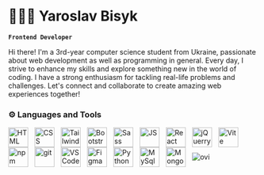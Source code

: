 # 🧑🏻‍💻 Yaroslav Bisyk

**`Frontend Developer`**

Hi there! I'm a 3rd-year computer science student from Ukraine, passionate about web development as well as programming in general. Every day, I strive to enhance my skills and explore something new in the world of coding. I have a strong enthusiasm for tackling real-life problems and challenges. Let's connect and collaborate to create amazing web experiences together!

### ⚙️ Languages and Tools

<img align="left" alt="HTML" width="40px" style="padding-right:10px;" src="https://cdn.jsdelivr.net/gh/devicons/devicon/icons/html5/html5-original.svg" />
<img align="left" alt="CSS" width="40px" style="padding-right:10px;" src="https://cdn.jsdelivr.net/gh/devicons/devicon/icons/css3/css3-original.svg" />
<img align="left" alt="Tailwind" width="40px" style="padding-right:10px;" src="https://cdn.jsdelivr.net/gh/devicons/devicon/icons/tailwindcss/tailwindcss-plain.svg" />
<img align="left" alt="Bootstrap" width="40px" style="padding-right:10px;" src="https://cdn.jsdelivr.net/gh/devicons/devicon/icons/bootstrap/bootstrap-original.svg" />
<img align="left" alt="Sass" width="40px" style="padding-right:10px;" src="https://cdn.jsdelivr.net/gh/devicons/devicon/icons/sass/sass-original.svg" />
<img align="left" alt="JS" width="40px" style="padding-right:10px;" src="https://cdn.jsdelivr.net/gh/devicons/devicon/icons/javascript/javascript-original.svg" />
<img align="left" alt="React" width="40px" style="padding-right:10px;" src="https://cdn.jsdelivr.net/gh/devicons/devicon/icons/react/react-original.svg" />
<img align="left" alt="jQuerry" width="40px" style="padding-right:10px;" src="https://cdn.jsdelivr.net/gh/devicons/devicon/icons/jquery/jquery-original.svg" />
<img align="left" alt="Vite" width="40px" style="padding-right:10px;" src="https://upload.wikimedia.org/wikipedia/commons/thumb/f/f1/Vitejs-logo.svg/1039px-Vitejs-logo.svg.png" />
<img align="left" alt="npm" width="40px" style="padding-right:10px;" src="https://cdn.jsdelivr.net/gh/devicons/devicon/icons/npm/npm-original-wordmark.svg" />
<img align="left" alt="git" width="40px" style="padding-right:10px;" src="https://cdn.jsdelivr.net/gh/devicons/devicon/icons/git/git-original.svg" />
<img align="left" alt="VSCode" width="40px" style="padding-right:10px;" src="https://cdn.jsdelivr.net/gh/devicons/devicon/icons/vscode/vscode-original.svg" />
<img align="left" alt="Figma" width="40px" style="padding-right:10px;" src="https://cdn.jsdelivr.net/gh/devicons/devicon/icons/figma/figma-original.svg" />
<img align="left" alt="Python" width="40px" style="padding-right:10px;" src="https://cdn.jsdelivr.net/gh/devicons/devicon/icons/python/python-original.svg" />
<img align="left" alt="MySql" width="40px" style="padding-right:10px;" src="https://cdn.jsdelivr.net/gh/devicons/devicon/icons/mysql/mysql-original.svg" />
<img align="left" alt="Mongo" width="40px" style="padding-right:10px;" src="https://cdn.jsdelivr.net/gh/devicons/devicon/icons/mongodb/mongodb-plain-wordmark.svg" />



<br />
<br />
<br />
<img src="https://github-readme-stats.vercel.app/api/top-langs?username=Bisyk&show_icons=true&locale=en&layout=compact&theme=chartreuse-dark" alt="ovi" />






                  


<!--
**Bisyk/Bisyk** is a ✨ _special_ ✨ repository because its `README.md` (this file) appears on your GitHub profile.

Here are some ideas to get you started:

- 🔭 I’m currently working on ...
- 🌱 I’m currently learning ...
- 👯 I’m looking to collaborate on ...
- 🤔 I’m looking for help with ...
- 💬 Ask me about ...
- 📫 How to reach me: ...
- 😄 Pronouns: ...
- ⚡ Fun fact: ...
-->
